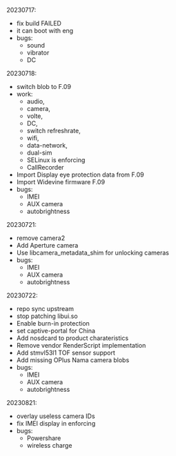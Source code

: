 20230717:
 - fix build FAILED
 - it can boot with eng
 - bugs:
   - sound
   - vibrator
   - DC
 
 20230718:
 - switch blob to F.09
 - work: 
   - audio, 
   - camera, 
   - volte, 
   - DC, 
   - switch refreshrate, 
   - wifi, 
   - data-network, 
   - dual-sim
   - SELinux is enforcing
   - CallRecorder
 - Import Display eye protection data from F.09
 - Import Widevine firmware F.09
 - bugs:
   - IMEI
   - AUX camera
   - autobrightness

20230721:
 - remove camera2
 - Add Aperture camera
 - Use libcamera_metadata_shim for unlocking cameras
 - bugs:
   - IMEI
   - AUX camera
   - autobrightness

20230722:
 - repo sync upstream
 - stop patching libui.so
 - Enable burn-in protection
 - set captive-portal for China
 - Add nosdcard to product charateristics
 - Remove vendor RenderScript implementation
 - Add stmvl53l1 TOF sensor support
 - Add missing OPlus Nama camera blobs 
 - bugs:
   - IMEI
   - AUX camera
   - autobrightness

20230821:
 - overlay useless camera IDs
 - fix IMEI display in enforcing
 - bugs:
   - Powershare
   - wireless charge
